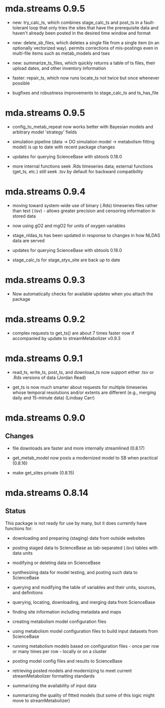 # mda.streams 0.9.5

* new: try_calc_ts, which combines stage_calc_ts and post_ts in a fault-tolerant
loop that only tries the sites that have the prerequisite data and haven't 
already been posted in the desired time window and format

* new: delete_sb_files, which deletes a single file from a single item (in an 
optionally vectorized way). permits corrections of mis-postings even in 
multi-file items such as metab_models and tses

* new: summarize_ts_files, which quickly returns a table of ts files, their
upload dates, and other inventory information

* faster: repair_ts, which now runs locate_ts not twice but once whenever 
possible

* bugfixes and robustness improvements to stage_calc_ts and ts_has_file

# mda.streams 0.9.5

* config_to_metab_repeat now works better with Bayesian models and arbitrary 
model 'strategy' fields

* simulation pipeline (data -> DO simulation model -> metabolism fitting model) 
is up to date with recent package changes

* updates for querying ScienceBase with sbtools 0.18.0

* more internal functions seek .Rds timeseries data; external functions (get_ts,
etc.) still seek .tsv by default for backward compatibility

# mda.streams 0.9.4

* moving toward system-wide use of binary (.Rds) timeseries files rather than 
text (.tsv) - allows greater precision and censoring information in stored data

* now using gO2 and mgO2 for units of oxygen variables

* stage_nldas_ts has been updated in response to changes in how NLDAS data are 
served

* updates for querying ScienceBase with sbtools 0.16.0

* stage_calc_ts for stage_styx_site are back up to date

# mda.streams 0.9.3

* Now automatically checks for available updates when you attach the package

# mda.streams 0.9.2

* complex requests to get_ts() are about 7 times faster now if accompanied by 
update to streamMetabolizer v0.9.3

# mda.streams 0.9.1

* read_ts, write_ts, post_ts, and download_ts now support either .tsv or .Rds 
versions of data (Jordan Read)

* get_ts is now much smarter about requests for multiple timeseries whose 
temporal resolutions and/or extents are different (e.g., merging daily and 
15-minute data) (Lindsay Carr)

# mda.streams 0.9.0

## Changes

* file downloads are faster and more internally streamlined (0.8.17)

* get_metab_model now posts a modernized model to SB when practical (0.8.16)

* make get_sites private (0.8.15)

# mda.streams 0.8.14

## Status

This package is not ready for use by many, but it does currently have functions 
for:

* downloading and preparing (staging) data from outside websites

* posting staged data to ScienceBase as tab-separated (.tsv) tables with data 
units

* modifying or deleting data on ScienceBase

* synthesizing data for model testing, and posting such data to ScienceBase

* querying and modifying the table of variables and their units, sources, and 
definitions

* querying, locating, downloading, and merging data from ScienceBase

* finding site information including metadata and maps

* creating metabolism model configuration files

* using metabolism model configuration files to build input datasets from 
ScienceBase

* running metabolism models based on configuration files - once per row or many 
times per row - locally or on a cluster

* posting model config files and results to ScienceBase

* retrieving posted models and modernizing to meet current streamMetabolizer 
formatting standards

* summarizing the availability of input data

* summarizing the quality of fitted models (but some of this logic might move to
streamMetabolizer)